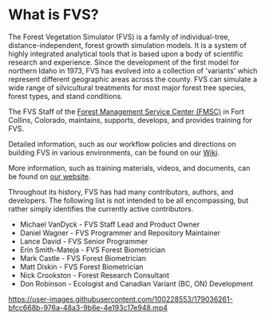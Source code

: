<body>
<h1>What is FVS?</h1>
<p>The Forest Vegetation Simulator (FVS) is a family of individual-tree, distance-independent, forest growth simulation models.  It is a system of highly integrated analytical tools that is based upon a body of scientific research and experience.  Since the development of the first model for northern Idaho in 1973, FVS has evolved into a collection of 'variants' which represent different geographic areas across the county.  FVS can simulate a wide range of silvicultural treatments for most major forest tree species, forest types, and stand conditions.</p>
<p>The FVS Staff of the <a href="https://www.fs.usda.gov/forestmanagement/aboutus/fmsc.shtml">Forest Management Service Center (FMSC)</a> in Fort Collins, Colorado, maintains, supports, develops, and provides training for FVS.</p>
<p>Detailed information, such as our workflow policies and directions on building FVS in various environments, can be found on our <a href="https://github.com/USDAForestService/ForestVegetationSimulator/wiki">Wiki</a>.</p>
<p>More information, such as training materials, videos, and documents, can be found on <a href="https://www.fs.usda.gov/fvs/index.shtml">our website</a>.</p>
<p>Throughout its history, FVS has had many contributors, authors, and developers.  The following list is not intended to be all encompassing, but rather simply identifies the currently active contributors.
</p>
<ul>
    <li>Michael VanDyck - FVS Staff Lead and Product Owner
    <li>Daniel Wagner - FVS Programmer and Repository Maintainer
    <li>Lance David - FVS Senior Programmer
    <li>Erin Smith-Mateja - FVS Forest Biometrician
    <li>Mark Castle - FVS Forest Biometrician
    <li>Matt Diskin - FVS Forest Biometrician
    <li>Nick Crookston - Forest Research Consultant
    <li>Don Robinson - Ecologist and Canadian Variant (BC, ON) Development
</ul>
</body>


https://user-images.githubusercontent.com/100228553/179036261-bfcc668b-976a-48a3-9b6e-4e193c17e948.mp4